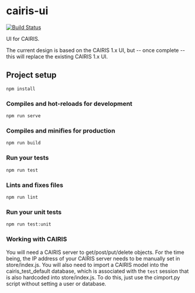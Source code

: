 # cairis-ui

[![Build Status](https://secure.travis-ci.org/failys/cairis-ui.png?branch=master)](http://travis-ci.org/failys/cairis-ui)

UI for CAIRIS.  

The current design is based on the CAIRIS 1.x UI, but -- once complete -- this will replace the existing CAIRIS 1.x UI.  

## Project setup
```
npm install
```

### Compiles and hot-reloads for development
```
npm run serve
```

### Compiles and minifies for production
```
npm run build
```

### Run your tests
```
npm run test
```

### Lints and fixes files
```
npm run lint
```

### Run your unit tests
```
npm run test:unit
```

### Working with CAIRIS

You will need a CAIRIS server to get/post/put/delete objects.  For the time being, the IP address of your CAIRIS server needs to be manually set in store/index.js.
You will also need to import a CAIRIS model into the cairis_test_default database, which is associated with the `test` session that is also hardcoded into store/index.js.  To do this, just use the cimport.py script without setting a user or database.
